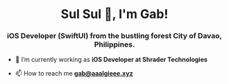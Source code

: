 <h1 align="center">Sul Sul 👋, I'm Gab!</h1>
<h3 align="center">iOS Developer (SwiftUI) from the bustling forest City of Davao, Philippines.</h3>

- 🔭 I’m currently working as **iOS Developer at Shrader Technologies**

- 📫 How to reach me **gab@aaalgieee.xyz**
